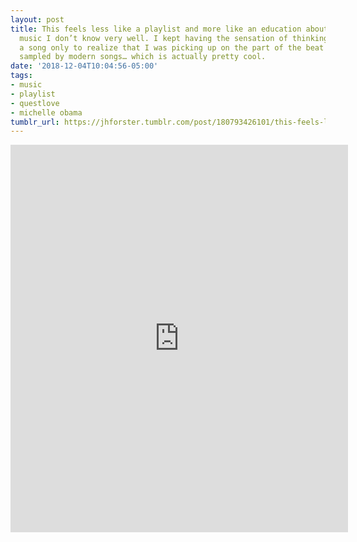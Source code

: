 ```yaml
---
layout: post
title: This feels less like a playlist and more like an education about an era of
  music I don’t know very well. I kept having the sensation of thinking that I recognized
  a song only to realize that I was picking up on the part of the beat that had been
  sampled by modern songs… which is actually pretty cool.
date: '2018-12-04T10:04:56-05:00'
tags:
- music
- playlist
- questlove
- michelle obama
tumblr_url: https://jhforster.tumblr.com/post/180793426101/this-feels-less-like-a-playlist-and-more-like-an
---
```

<iframe class="spotify_audio_player" src="https://embed.spotify.com/?uri=spotify%3Auser%3A1214851524%3Aplaylist%3A02O00fTVL5Bgimi8XPsbeB%3Fsi%3Dh8Dcysa_Qdu3frwg9YJpZw&amp;view=coverart" frameborder="0" allowtransparency="true" width="540" height="620"></iframe>
